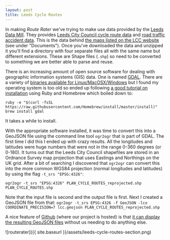 ```yaml
---
layout: post
title: Leeds Cycle Routes
---
```


In making _Route Rater_ we've trying to make use data provided by the [Leeds Data Mill](http://leedsdatamill.org/). They provides [Leeds City Council cycle route data](http://leedsdatamill.org/dataset/cycle-routes-in-leeds/) and [road traffic accident data](http://leedsdatamill.org/dataset/road-traffic-accidents). This is the data behind [the maps listed on the LCC website](http://www.leeds.gov.uk/residents/Pages/Cycling-in-Leeds.aspx) (see under "Documents"). Once you've downloaded the data and unzipped it you'll find a directory with four separate files all with the same name but different extensions. These are Shape files (`.shp`) so need to be converted to something we are better able to parse and reuse.

There is an increasing amount of open source software for dealing with geographic information systems (GIS) data. One is named [GDAL](http://www.gdal.org/). There are a variety of [binaries available for Linux/MacOSX/Windows](http://trac.osgeo.org/gdal/wiki/DownloadingGdalBinaries) but I found my operating system is too old so ended up following [a good tutorial on installation](http://bost.ocks.org/mike/map/) using Ruby and Homebrew which boiled down to:

`ruby -e "$(curl -fsSL https://raw.githubusercontent.com/Homebrew/install/master/install)"`
`brew install gdal`

It takes a while to install.

With the appropriate software installed, it was time to convert this into a GeoJSON file using the command line tool `ogr2ogr` that is part of GDAL. The first time I did this I ended up with crazy results. All the longitudes and latitudes were huge numbers that were not in the range 0-360 degrees (or 0-180). It turns out that the Leeds City Council shapefiles are stored in an Ordnance Survey map projection that uses Eastings and Northings on the UK grid. After a bit of searching I discovered that `ogr2ogr` can convert this into the more common WGS84 projection (normal longitudes and latitudes) by using the flag `-t_srs "EPSG:4326"`:

`ogr2ogr -t_srs "EPSG:4326" PLAN_CYCLE_ROUTES_reprojected.shp PLAN_CYCLE_ROUTES.shp`

Note that the input file is second and the output file is first. Next I created a GeoJSON file from that:
`ogr2ogr -t_srs EPSG:4326 -f GeoJSON -lco COORDINATE_PRECISION=7 lcc.geojson PLAN_CYCLE_ROUTES_reprojected.shp`

A nice feature of [Github](http://github.com/) (where our project is hosted) is that [it can display the resulting GeoJSON files](https://github.com/slowe/routerater/blob/master/data/lcc.geojson) without us needing to do anything else.

![routerater]({{ site.baseurl }}/assets/leeds-cycle-routes-section.png)